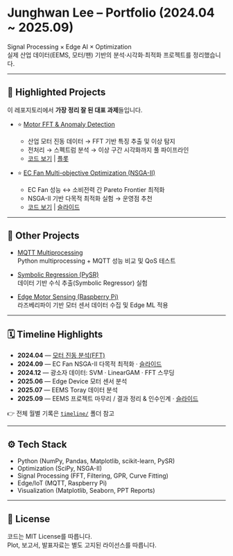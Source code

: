 # Junghwan Lee – Portfolio (2024.04 ~ 2025.09)

Signal Processing × Edge AI × Optimization  
실제 산업 데이터(EEMS, 모터/팬) 기반의 분석·시각화·최적화 프로젝트를 정리했습니다.

---

## 🌟 Highlighted Projects
이 레포지토리에서 **가장 정리 잘 된 대표 과제**들입니다.

- ⭐ [Motor FFT & Anomaly Detection](projects/motor-fft/)  
  - 산업 모터 진동 데이터 → FFT 기반 특징 추출 및 이상 탐지  
  - 전처리 → 스펙트럼 분석 → 이상 구간 시각화까지 풀 파이프라인  
  - [코드 보기](projects/motor-fft/src/) | [플롯](projects/motor-fft/plots/)

- ⭐ [EC Fan Multi-objective Optimization (NSGA-II)](projects/ec-fan-nsga2/)  
  - EC Fan 성능 ↔ 소비전력 간 Pareto Frontier 최적화  
  - NSGA-II 기반 다목적 최적화 실험 → 운영점 추천  
  - [코드 보기](projects/ec-fan-nsga2/src/) | [슬라이드](presentations/2024-09_ecfan_nsga2.pdf)

---

## 📂 Other Projects
- [MQTT Multiprocessing](projects/mqtt-multiprocessing/)  
  Python multiprocessing + MQTT 성능 비교 및 QoS 테스트  

- [Symbolic Regression (PySR)](projects/symbolic-regression/)  
  데이터 기반 수식 추출(Symbolic Regressor) 실험  

- [Edge Motor Sensing (Raspberry Pi)](projects/edge-motor-sensing/)  
  라즈베리파이 기반 모터 센서 데이터 수집 및 Edge ML 적용  

---

## 🗓️ Timeline Highlights
- **2024.04** — [모터 진동 분석(FFT)](timeline/2024/2024-04_fft_motor.md)  
- **2024.09** — EC Fan NSGA-II 다목적 최적화 · [슬라이드](presentations/2024-09_ecfan_nsga2.pdf)  
- **2024.12** — 광소자 데이터: SVM · LinearGAM · FFT 스무딩  
- **2025.06** — Edge Device 모터 센서 분석  
- **2025.07** — EEMS Toray 데이터 분석  
- **2025.09** — EEMS 프로젝트 마무리 / 결과 정리 & 인수인계 · [슬라이드](presentations/2025-09_eems_final.pdf)

👉 전체 월별 기록은 [`timeline/`](timeline/) 폴더 참고

---

## ⚙️ Tech Stack
- Python (NumPy, Pandas, Matplotlib, scikit-learn, PySR)  
- Optimization (SciPy, NSGA-II)  
- Signal Processing (FFT, Filtering, GPR, Curve Fitting)  
- Edge/IoT (MQTT, Raspberry Pi)  
- Visualization (Matplotlib, Seaborn, PPT Reports)

---

## 📄 License
코드는 MIT License를 따릅니다.  
Plot, 보고서, 발표자료는 별도 고지된 라이선스를 따릅니다.
